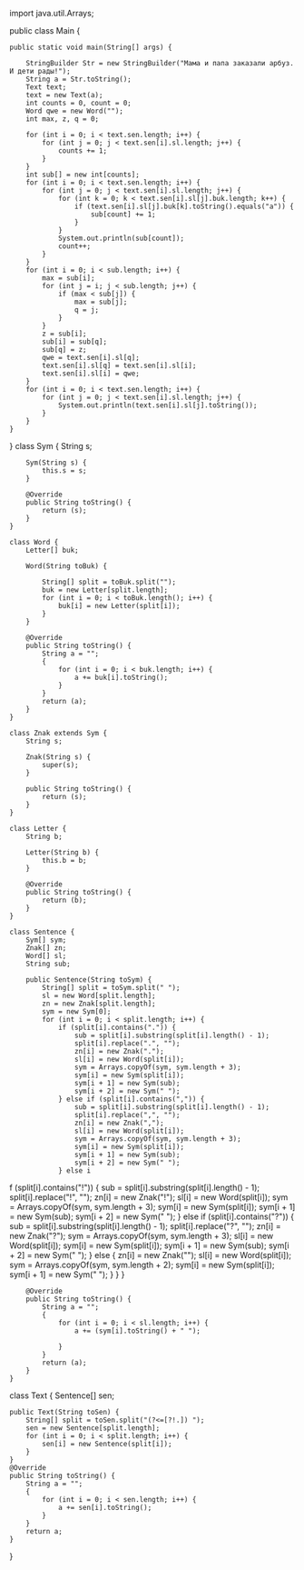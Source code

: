 import java.util.Arrays;

public class Main {

    public static void main(String[] args) {

        StringBuilder Str = new StringBuilder("Мама и папа заказали арбуз. И дети рады!");
        String a = Str.toString();
        Text text;
        text = new Text(a);
        int counts = 0, count = 0;
        Word qwe = new Word("");
        int max, z, q = 0;

        for (int i = 0; i < text.sen.length; i++) {
            for (int j = 0; j < text.sen[i].sl.length; j++) {
                counts += 1;
            }
        }
        int sub[] = new int[counts];
        for (int i = 0; i < text.sen.length; i++) {
            for (int j = 0; j < text.sen[i].sl.length; j++) {
                for (int k = 0; k < text.sen[i].sl[j].buk.length; k++) {
                    if (text.sen[i].sl[j].buk[k].toString().equals("а")) {
                        sub[count] += 1;
                    }
                }
                System.out.println(sub[count]);
                count++;
            }
        }
        for (int i = 0; i < sub.length; i++) {
            max = sub[i];
            for (int j = i; j < sub.length; j++) {
                if (max < sub[j]) {
                    max = sub[j];
                    q = j;
                }
            }
            z = sub[i];
            sub[i] = sub[q];
            sub[q] = z;
            qwe = text.sen[i].sl[q];
            text.sen[i].sl[q] = text.sen[i].sl[i];
            text.sen[i].sl[i] = qwe;
        }
        for (int i = 0; i < text.sen.length; i++) {
            for (int j = 0; j < text.sen[i].sl.length; j++) {
                System.out.println(text.sen[i].sl[j].toString());
            }
        }
    }
}
    class Sym {
        String s;

        Sym(String s) {
            this.s = s;
        }

        @Override
        public String toString() {
            return (s);
        }
    }

    class Word {
        Letter[] buk;

        Word(String toBuk) {

            String[] split = toBuk.split("");
            buk = new Letter[split.length];
            for (int i = 0; i < toBuk.length(); i++) {
                buk[i] = new Letter(split[i]);
            }
        }

        @Override
        public String toString() {
            String a = "";
            {
                for (int i = 0; i < buk.length; i++) {
                    a += buk[i].toString();
                }
            }
            return (a);
        }
    }

    class Znak extends Sym {
        String s;

        Znak(String s) {
            super(s);
        }

        public String toString() {
            return (s);
        }
    }

    class Letter {
        String b;

        Letter(String b) {
            this.b = b;
        }

        @Override
        public String toString() {
            return (b);
        }
    }

    class Sentence {
        Sym[] sym;
        Znak[] zn;
        Word[] sl;
        String sub;

        public Sentence(String toSym) {
            String[] split = toSym.split(" ");
            sl = new Word[split.length];
            zn = new Znak[split.length];
            sym = new Sym[0];
            for (int i = 0; i < split.length; i++) {
                if (split[i].contains(".")) {
                    sub = split[i].substring(split[i].length() - 1);
                    split[i].replace(".", "");
                    zn[i] = new Znak(".");
                    sl[i] = new Word(split[i]);
                    sym = Arrays.copyOf(sym, sym.length + 3);
                    sym[i] = new Sym(split[i]);
                    sym[i + 1] = new Sym(sub);
                    sym[i + 2] = new Sym(" ");
                } else if (split[i].contains(",")) {
                    sub = split[i].substring(split[i].length() - 1);
                    split[i].replace(",", "");
                    zn[i] = new Znak(",");
                    sl[i] = new Word(split[i]);
                    sym = Arrays.copyOf(sym, sym.length + 3);
                    sym[i] = new Sym(split[i]);
                    sym[i + 1] = new Sym(sub);
                    sym[i + 2] = new Sym(" ");
                } else i 
f (split[i].contains("!")) {
                    sub = split[i].substring(split[i].length() - 1);
                    split[i].replace("!", "");
                    zn[i] = new Znak("!");
                    sl[i] = new Word(split[i]);
                    sym = Arrays.copyOf(sym, sym.length + 3);
                    sym[i] = new Sym(split[i]);
                    sym[i + 1] = new Sym(sub);
                    sym[i + 2] = new Sym(" ");
                } else if (split[i].contains("?")) {
                    sub = split[i].substring(split[i].length() - 1);
                    split[i].replace("?", "");
                    zn[i] = new Znak("?");
                    sym = Arrays.copyOf(sym, sym.length + 3);
                    sl[i] = new Word(split[i]);
                    sym[i] = new Sym(split[i]);
                    sym[i + 1] = new Sym(sub);
                    sym[i + 2] = new Sym(" ");
                } else {
                    zn[i] = new Znak("");
                    sl[i] = new Word(split[i]);
                    sym = Arrays.copyOf(sym, sym.length + 2);
                    sym[i] = new Sym(split[i]);
                    sym[i + 1] = new Sym(" ");
                }
            }
        }

        @Override
        public String toString() {
            String a = "";
            {
                for (int i = 0; i < sl.length; i++) {
                    a += (sym[i].toString() + " ");

                }
            }
            return (a);
        }
    }


class Text {
    Sentence[] sen;

    public Text(String toSen) {
        String[] split = toSen.split("(?<=[?!.]) ");
        sen = new Sentence[split.length];
        for (int i = 0; i < split.length; i++) {
            sen[i] = new Sentence(split[i]);
        }
    }
    @Override
    public String toString() {
        String a = "";
        {
            for (int i = 0; i < sen.length; i++) {
                a += sen[i].toString();
            }
        }
        return a;
    }
}
